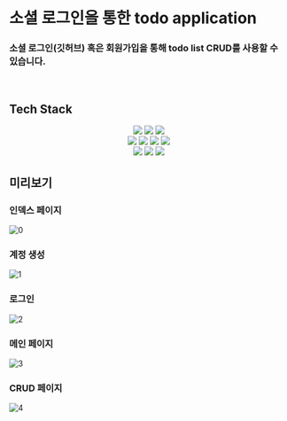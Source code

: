 # 소셜 로그인을 통한 todo application
### 소셜 로그인(깃허브) 혹은 회원가입을 통해 todo list CRUD를 사용할 수 있습니다.

<br>

## Tech Stack
<p align="center">
  <img src="https://img.shields.io/badge/Spring%20Boot-6DB33F?style=for-the-badge&logo=Spring%20Boot&logoColor=white">
  <img src="https://img.shields.io/badge/Spring%20Security-6DB33F?style=for-the-badge&logo=Spring%20Security&logoColor=white"> 
  <img src="https://img.shields.io/badge/Hibernate-59666C?style=for-the-badge&logo=Hibernate&logoColor=white"> 
  <br>
  <img src="https://img.shields.io/badge/javascript-F7DF1E?style=for-the-badge&logo=javascript&logoColor=black">
  <img src="https://img.shields.io/badge/react-61DAFB?style=for-the-badge&logo=react&logoColor=black">
  <img src="https://img.shields.io/badge/html-E34F26?style=for-the-badge&logo=html5&logoColor=white">
  <img src="https://img.shields.io/badge/css-1572B6?style=for-the-badge&logo=css3&logoColor=white">
  <br>
  <img src="https://img.shields.io/badge/IntelliJ%20IDEA-000000?style=for-the-badge&logo=IntelliJ%20IDEA&logoColor=white">
  <img src="https://img.shields.io/badge/Visual%20Studio%20Code-007ACC?style=for-the-badge&logo=Visual%20Studio%20Code&logoColor=white">
  <img src="https://img.shields.io/badge/Git-F05032?style=for-the-badge&logo=Git&logoColor=white">
</p>

## 미리보기
### 인덱스 페이지
![0](https://user-images.githubusercontent.com/76719977/205746151-02c07df1-e007-46be-81c7-f35540eebb74.png)
<br>
### 계정 생성
![1](https://user-images.githubusercontent.com/76719977/205746155-0610e3e6-76db-44f9-9cdf-a841a25e99d5.png)
<br>
### 로그인
![2](https://user-images.githubusercontent.com/76719977/205746156-72c1c3ff-9926-4fde-beb7-d9cd51eec446.png)
<br>
### 메인 페이지
![3](https://user-images.githubusercontent.com/76719977/205746157-9963a959-2ab7-4ee2-a408-7f5847bd0ec9.png)
<br>
### CRUD 페이지
![4](https://user-images.githubusercontent.com/76719977/205746159-6408dec1-bacc-4a28-8533-41258789db3f.png)



